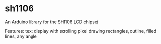 sh1106
======

An Arduino library for the SH1106 LCD chipset

Features:
	text display with scrolling
	pixel drawing
	rectangles, outline, filled
	lines, any angle
